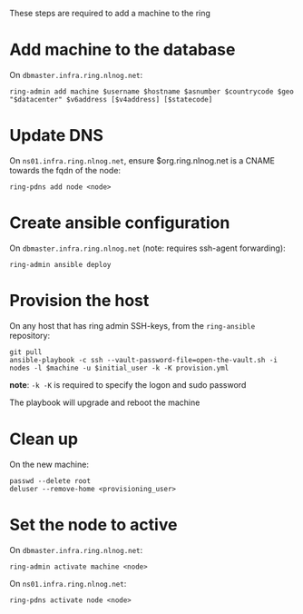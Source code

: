 These steps are required to add a machine to the ring

# Add machine to the database

On `dbmaster.infra.ring.nlnog.net`:

```
ring-admin add machine $username $hostname $asnumber $countrycode $geo "$datacenter" $v6address [$v4address] [$statecode]
```

# Update DNS

On `ns01.infra.ring.nlnog.net`, ensure $org.ring.nlnog.net is a CNAME towards the fqdn of the node:

```
ring-pdns add node <node>
```

# Create ansible configuration

On `dbmaster.infra.ring.nlnog.net` (note: requires ssh-agent forwarding):

```
ring-admin ansible deploy
```

# Provision the host

On any host that has ring admin SSH-keys, from the `ring-ansible` repository:

```
git pull
ansible-playbook -c ssh --vault-password-file=open-the-vault.sh -i nodes -l $machine -u $initial_user -k -K provision.yml
```

**note**: `-k -K` is required to specify the logon and sudo password

The playbook will upgrade and reboot the machine

# Clean up

On the new machine:

```
passwd --delete root
deluser --remove-home <provisioning_user>
```

# Set the node to active

On `dbmaster.infra.ring.nlnog.net`:

```
ring-admin activate machine <node>
```

On `ns01.infra.ring.nlnog.net`:

```
ring-pdns activate node <node>
```

